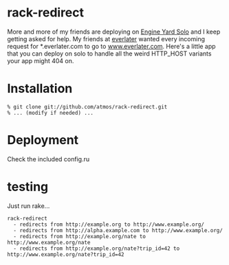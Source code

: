 rack-redirect
=============
More and more of my friends are deploying on [Engine Yard Solo][solo] and I
keep getting asked for help.  My friends at [everlater][everlater] wanted every
incoming request for *.everlater.com to go to www.everlater.com.  Here's a
little app that you can deploy on solo to handle all the weird HTTP_HOST
variants your app might 404 on.

Installation
============

    % git clone git://github.com/atmos/rack-redirect.git
    % ... (modify if needed) ...


Deployment
==========
Check the included config.ru

testing
=======

Just run rake...

    rack-redirect
      - redirects from http://example.org to http://www.example.org/
      - redirects from http://alpha.example.com to http://www.example.org/
      - redirects from http://example.org/nate to http://www.example.org/nate
      - redirects from http://example.org/nate?trip_id=42 to http://www.example.org/nate?trip_id=42


[sinatra]: http://www.sinatrarb.com
[everlater]: http://everlater.com
[solo]: http://engineyard.com/solo
